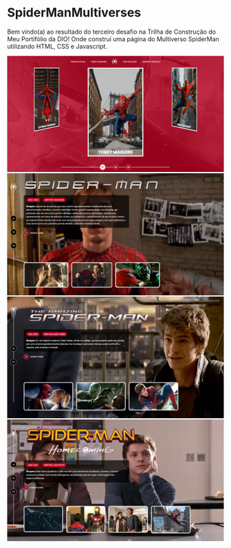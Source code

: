 # SpiderManMultiverses

Bem vindo(a) ao resultado do terceiro desafio na Trilha de Construção do Meu Portifólio da DIO! Onde construí uma página do Multiverso SpiderMan utilizando HTML, CSS e Javascript.

![image](/assets/images/result/resultado-tela-inicial.png)
![image](/assets/images/result/resultado-tobey-maguire.png)
![image](/assets/images/result/resultado-andrew-garfield.png)
![image](/assets/images/result/resultado-tom-holland.png)
